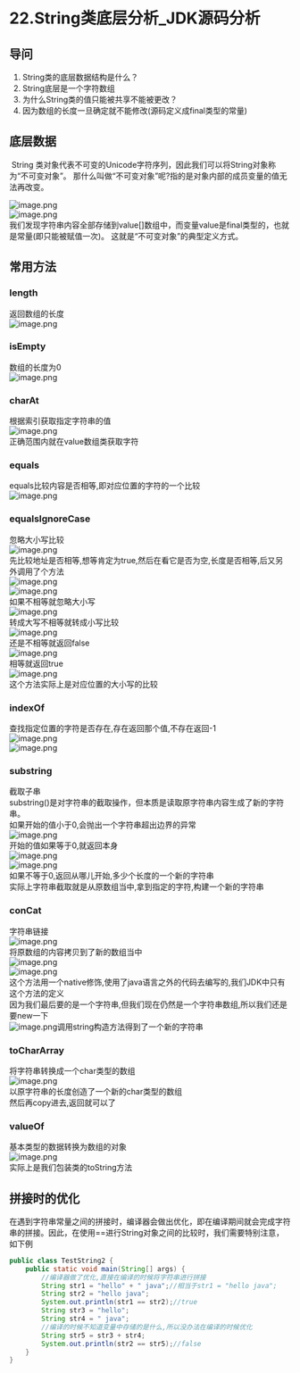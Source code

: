 # 22.String类底层分析_JDK源码分析

<a name="aJAdi"></a>
## 导问
1. String类的底层数据结构是什么？
  1. String底层是一个字符数组
3. 为什么String类的值只能被共享不能被更改？
  1. 因为数组的长度一旦确定就不能修改(源码定义成final类型的常量)

<a name="LqcDt"></a>
## 底层数据
 String 类对象代表不可变的Unicode字符序列，因此我们可以将String对象称为“不可变对象”。 那什么叫做“不可变对象”呢?指的是对象内部的成员变量的值无法再改变。

![image.png](https://cdn.nlark.com/yuque/0/2019/png/349894/1559715467962-976cef9f-5308-4e58-ab95-e767efe5e779.png#align=left&display=inline&height=87&name=image.png&originHeight=87&originWidth=343&size=33582&status=done&width=343)<br />![image.png](https://cdn.nlark.com/yuque/0/2019/png/349894/1559715502586-ab1440b6-a469-4d5c-8eb9-f6777123953b.png#align=left&display=inline&height=278&name=image.png&originHeight=278&originWidth=534&size=153424&status=done&width=534)<br />我们发现字符串内容全部存储到value[]数组中，而变量value是final类型的，也就是常量(即只能被赋值一次)。 这就是“不可变对象”的典型定义方式。

<a name="U32ph"></a>
## 常用方法
<a name="moKbS"></a>
### length
返回数组的长度<br />![image.png](https://cdn.nlark.com/yuque/0/2019/png/349894/1559715549032-f2bba9ba-2025-43b6-9262-74c399af79e6.png#align=left&display=inline&height=81&name=image.png&originHeight=81&originWidth=294&size=26556&status=done&width=294)

<a name="aoPoX"></a>
### isEmpty
数组的长度为0<br />![image.png](https://cdn.nlark.com/yuque/0/2019/png/349894/1559715567892-89eebc54-476d-46d5-b42f-5202c3253a48.png#align=left&display=inline&height=58&name=image.png&originHeight=58&originWidth=240&size=18472&status=done&width=240)

<a name="i5kfQ"></a>
### charAt
根据索引获取指定字符串的值<br />![image.png](https://cdn.nlark.com/yuque/0/2019/png/349894/1559715646733-3c469b0a-18e0-4ac3-a2e9-dd6c03d23220.png#align=left&display=inline&height=107&name=image.png&originHeight=107&originWidth=453&size=49945&status=done&width=453)<br />正确范围内就在value数组类获取字符

<a name="4eVIF"></a>
### equals
equals比较内容是否相等,即对应位置的字符的一个比较<br />![image.png](https://cdn.nlark.com/yuque/0/2019/png/349894/1559715699268-e53e2ac8-74f1-45a6-a701-1788aaaa8166.png#align=left&display=inline&height=182&name=image.png&originHeight=182&originWidth=392&size=82620&status=done&width=392)

<a name="hN1Ms"></a>
### equalsIgnoreCase
忽略大小写比较<br />![image.png](https://cdn.nlark.com/yuque/0/2019/png/349894/1559715746437-764ecd6a-3393-4239-bad0-7c988783ef6d.png#align=left&display=inline&height=103&name=image.png&originHeight=103&originWidth=578&size=66674&status=done&width=578)<br />先比较地址是否相等,想等肯定为true,然后在看它是否为空,长度是否相等,后又另外调用了个方法<br />![image.png](https://cdn.nlark.com/yuque/0/2019/png/349894/1559715938182-8b688f48-3f50-4ec6-870c-7eb9e60aff0c.png#align=left&display=inline&height=181&name=image.png&originHeight=181&originWidth=524&size=102714&status=done&width=524)<br />![image.png](https://cdn.nlark.com/yuque/0/2019/png/349894/1559715991685-fade1de8-d6e0-4f9f-83e1-4bbd75df2e5f.png#align=left&display=inline&height=98&name=image.png&originHeight=98&originWidth=489&size=33058&status=done&width=489)<br />如果不相等就忽略大小写<br />![image.png](https://cdn.nlark.com/yuque/0/2019/png/349894/1559716060833-ce3bcf3f-4dae-49ca-a6ae-2150511903f5.png#align=left&display=inline&height=158&name=image.png&originHeight=158&originWidth=497&size=87222&status=done&width=497)<br />转成大写不相等就转成小写比较<br />![image.png](https://cdn.nlark.com/yuque/0/2019/png/349894/1559716116878-13ea3063-32bf-4a2b-8c75-cb9b611fd3a6.png#align=left&display=inline&height=109&name=image.png&originHeight=109&originWidth=503&size=70409&status=done&width=503)<br />还是不相等就返回false<br />![image.png](https://cdn.nlark.com/yuque/0/2019/png/349894/1559716135199-e72213f6-b056-4bf7-a4a0-289e70e9f324.png#align=left&display=inline&height=35&name=image.png&originHeight=35&originWidth=141&size=5357&status=done&width=141)<br />相等就返回true<br />![image.png](https://cdn.nlark.com/yuque/0/2019/png/349894/1559716156379-ff8a686c-ac7e-4183-9b02-cc2d5d422bba.png#align=left&display=inline&height=34&name=image.png&originHeight=34&originWidth=126&size=5088&status=done&width=126)<br />这个方法实际上是对应位置的大小写的比较

<a name="sPgOZ"></a>
### indexOf
查找指定位置的字符是否存在,存在返回那个值,不存在返回-1<br />![image.png](https://cdn.nlark.com/yuque/0/2019/png/349894/1559716353252-3e7b9411-492c-438a-b289-c13124d3ec11.png#align=left&display=inline&height=138&name=image.png&originHeight=138&originWidth=458&size=64509&status=done&width=458)<br />![image.png](https://cdn.nlark.com/yuque/0/2019/png/349894/1559716471747-5f579f56-97fc-47ec-9266-c76e9e6db0dd.png#align=left&display=inline&height=216&name=image.png&originHeight=216&originWidth=501&size=106486&status=done&width=501)

<a name="YUszK"></a>
### substring
截取子串<br />substring()是对字符串的截取操作，但本质是读取原字符串内容生成了新的字符串。<br />如果开始的值小于0,会抛出一个字符串超出边界的异常<br />![image.png](https://cdn.nlark.com/yuque/0/2019/png/349894/1559716624445-55f567cd-3971-4b0d-9597-b8a3c83ea70d.png#align=left&display=inline&height=355&name=image.png&originHeight=355&originWidth=540&size=251890&status=done&width=540)<br />开始的值如果等于0,就返回本身<br />![image.png](https://cdn.nlark.com/yuque/0/2019/png/349894/1559716701637-bd274b5d-c4ff-4126-9831-53f3b912eba3.png#align=left&display=inline&height=24&name=image.png&originHeight=24&originWidth=479&size=17773&status=done&width=479)<br />![image.png](https://cdn.nlark.com/yuque/0/2019/png/349894/1559716756683-bbfc4608-9c88-4a13-aae0-beacb3b62500.png#align=left&display=inline&height=31&name=image.png&originHeight=31&originWidth=317&size=11368&status=done&width=317)<br />如果不等于0,返回从哪儿开始,多少个长度的一个新的字符串<br />实际上字符串截取就是从原数组当中,拿到指定的字符,构建一个新的字符串

<a name="lsOMY"></a>
### conCat
字符串链接<br />![image.png](https://cdn.nlark.com/yuque/0/2019/png/349894/1559716836757-07e87667-3ec4-4f40-b4d4-8fc823d7251c.png#align=left&display=inline&height=160&name=image.png&originHeight=160&originWidth=449&size=69978&status=done&width=449)<br />将原数组的内容拷贝到了新的数组当中<br />![image.png](https://cdn.nlark.com/yuque/0/2019/png/349894/1559717023980-504179c9-9215-4840-9946-eef5a83cef27.png#align=left&display=inline&height=336&name=image.png&originHeight=336&originWidth=539&size=214584&status=done&width=539)<br />![image.png](https://cdn.nlark.com/yuque/0/2019/png/349894/1559717108170-a21d25b0-cadd-45f5-a52b-fe97f5f71c6c.png#align=left&display=inline&height=62&name=image.png&originHeight=62&originWidth=460&size=34258&status=done&width=460)<br />这个方法用一个native修饰,使用了java语言之外的代码去编写的,我们JDK中只有这个方法的定义<br />因为我们最后要的是一个字符串,但我们现在仍然是一个字符串数组,所以我们还是要new一下<br />![image.png](https://cdn.nlark.com/yuque/0/2019/png/349894/1559717349929-34439d85-f48d-416c-90b1-2442114c6e55.png#align=left&display=inline&height=27&name=image.png&originHeight=27&originWidth=233&size=10851&status=done&width=233)调用string构造方法得到了一个新的字符串

<a name="bMCcV"></a>
### toCharArray
将字符串转换成一个char类型的数组<br />![image.png](https://cdn.nlark.com/yuque/0/2019/png/349894/1559717405269-2bc59e18-fa39-451c-830f-35f284f01e17.png#align=left&display=inline&height=96&name=image.png&originHeight=96&originWidth=479&size=56192&status=done&width=479)<br />以原字符串的长度创造了一个新的char类型的数组<br />然后再copy进去,返回就可以了

<a name="0lQbJ"></a>
### valueOf
基本类型的数据转换为数组的对象<br />![image.png](https://cdn.nlark.com/yuque/0/2019/png/349894/1559717476941-e3246437-8939-4cbd-b77a-d740d0646d93.png#align=left&display=inline&height=58&name=image.png&originHeight=58&originWidth=308&size=21501&status=done&width=308)<br />实际上是我们包装类的toString方法

<a name="eLar2"></a>
## 拼接时的优化
在遇到字符串常量之间的拼接时，编译器会做出优化，即在编译期间就会完成字符串的拼接。因此，在使用==进行String对象之间的比较时，我们需要特别注意，如下例

```java
public class TestString2 {
    public static void main(String[] args) {
        //编译器做了优化,直接在编译的时候将字符串进行拼接
        String str1 = "hello" + " java";//相当于str1 = "hello java";
        String str2 = "hello java";
        System.out.println(str1 == str2);//true
        String str3 = "hello";
        String str4 = " java";
        //编译的时候不知道变量中存储的是什么,所以没办法在编译的时候优化
        String str5 = str3 + str4;
        System.out.println(str2 == str5);//false
    }
}
```

